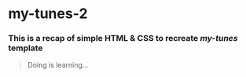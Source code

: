# my-tunes-2

### This is a recap of simple HTML & CSS to recreate _my-tunes_ template
> Doing is learning...
